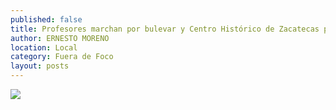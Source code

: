 ```yaml
---
published: false
title: Profesores marchan por bulevar y Centro Histórico de Zacatecas para manifestar su rechazo a las reformas educativa y laboral
author: ERNESTO MORENO
location: Local
category: Fuera de Foco
layout: posts
---
```


![](http://i.imgur.com/WxSLnnfm.jpg)
